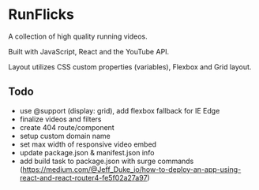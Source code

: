 # RunFlicks

A collection of high quality running videos.

Built with JavaScript, React and the YouTube API.

Layout utilizes CSS custom properties (variables), Flexbox and Grid layout.

## Todo

- use @support (display: grid), add flexbox fallback for IE Edge
- finalize videos and filters
- create 404 route/component
- setup custom domain name
- set max width of responsive video embed
- update package.json & manifest.json info
- add build task to package.json with surge commands (https://medium.com/@Jeff_Duke_io/how-to-deploy-an-app-using-react-and-react-router4-fe5f02a27a97)

